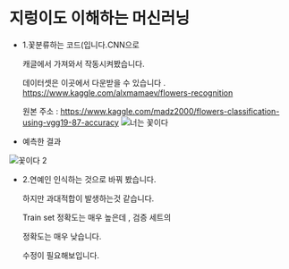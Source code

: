 # 지렁이도 이해하는 머신러닝

- 1.꽃분류하는 코드(입니다.CNN으로 

  캐글에서 가져와서 작동시켜봤습니다.
  
  데이터셋은 이곳에서 다운받을 수 있습니다 . 
  https://www.kaggle.com/alxmamaev/flowers-recognition
  
  원본 주소 : https://www.kaggle.com/madz2000/flowers-classification-using-vgg19-87-accuracy
![너는 꽃이다](https://user-images.githubusercontent.com/50771738/86914609-91c4cd00-c15b-11ea-8d88-c2232d198e1c.png)
- 예측한 결과

![꽃이다 2](https://user-images.githubusercontent.com/50771738/86914668-a739f700-c15b-11ea-996f-6f8148a1d019.png)

- 2.연예인 인식하는 것으로 바꿔 봤습니다. 

  하지만 과대적합이 발생하는것 같습니다. 
  
  Train set 정확도는 매우 높은데 , 검증 세트의
  
  정확도는 매우 낮습니다. 
  
  수정이 필요해보입니다.


